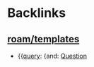 
# Backlinks
## [roam/templates](<roam/templates.md>)
- {{[query](<query.md>): {and: [Question](<Question.md>)

